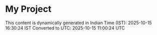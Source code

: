 # My Project

This content is dynamically generated in Indian Time (IST): 2025-10-15 16:30:24 IST
Converted to UTC: 2025-10-15 11:00:24 UTC
